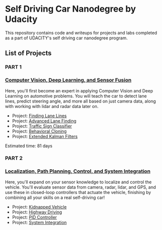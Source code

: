 # Self Driving Car Nanodegree by Udacity

This repository contains code and writeups for projects and labs completed as a part of UDACITY's self driving car nanodegree program.

## List of Projects



### PART 1



### [Computer Vision, Deep Learning, and Sensor Fusion](https://classroom.udacity.com/nanodegrees/nd013/parts/168c60f1-cc92-450a-a91b-e427c326e6a7)

Here, you'll first become an expert in applying Computer Vision and Deep Learning on automotive problems. You will teach the car to detect lane lines, predict steering angle, and more all based on just camera data, along with working with lidar and radar data later on.

- Project: [Finding Lane Lines](https://classroom.udacity.com/nanodegrees/nd013/parts/168c60f1-cc92-450a-a91b-e427c326e6a7/modules/95d62426-4da9-49a6-9195-603e0f81d3f1/lessons/7c075239-1f65-4952-bde8-1810354d7988/project)
- Project: [Advanced Lane Finding](https://classroom.udacity.com/nanodegrees/nd013/parts/168c60f1-cc92-450a-a91b-e427c326e6a7/modules/95d62426-4da9-49a6-9195-603e0f81d3f1/lessons/7cb63828-36aa-4cea-9239-700b5ea41f0b/project)
- Project: [Traffic Sign Classifier](https://classroom.udacity.com/nanodegrees/nd013/parts/168c60f1-cc92-450a-a91b-e427c326e6a7/modules/95d62426-4da9-49a6-9195-603e0f81d3f1/lessons/7ee8d0d4-561e-4101-8615-66e0ab8ea8c8/project)
- Project: [Behavioral Cloning](https://classroom.udacity.com/nanodegrees/nd013/parts/168c60f1-cc92-450a-a91b-e427c326e6a7/modules/95d62426-4da9-49a6-9195-603e0f81d3f1/lessons/3fc8dd70-23b3-4f49-86eb-a8707f71f8dd/project)
- Project: [Extended Kalman Filters](https://classroom.udacity.com/nanodegrees/nd013/parts/168c60f1-cc92-450a-a91b-e427c326e6a7/modules/95d62426-4da9-49a6-9195-603e0f81d3f1/lessons/3feb3671-6252-4c25-adf0-e963af4d9d4a/project)

Estimated time: 81 days



### PART 2



### [Localization, Path Planning, Control, and System Integration](https://classroom.udacity.com/nanodegrees/nd013/parts/b9040951-b43f-4dd3-8b16-76e7b52f4d9d)

Here, you'll expand on your sensor knowledge to localize and control the vehicle. You'll evaluate sensor data from camera, radar, lidar, and GPS, and use these in closed-loop controllers that actuate the vehicle, finishing by combining all your skills on a real self-driving car!

- Project: [Kidnapped Vehicle](https://classroom.udacity.com/nanodegrees/nd013/parts/b9040951-b43f-4dd3-8b16-76e7b52f4d9d/modules/85ece059-1351-4599-bb2c-0095d6534c8c/lessons/2c07aa97-8e89-4a23-b790-c8405a69132a/project)
- Project: [Highway Driving](https://classroom.udacity.com/nanodegrees/nd013/parts/b9040951-b43f-4dd3-8b16-76e7b52f4d9d/modules/85ece059-1351-4599-bb2c-0095d6534c8c/lessons/407a2efa-3383-480f-9266-5981440b09b3/project)
- Project: [PID Controller](https://classroom.udacity.com/nanodegrees/nd013/parts/b9040951-b43f-4dd3-8b16-76e7b52f4d9d/modules/85ece059-1351-4599-bb2c-0095d6534c8c/lessons/b6e7a810-49ec-48eb-8ac6-bab376cb94fd/project)
- Project: [System Integration](https://classroom.udacity.com/nanodegrees/nd013/parts/b9040951-b43f-4dd3-8b16-76e7b52f4d9d/modules/85ece059-1351-4599-bb2c-0095d6534c8c/lessons/01cf7801-7665-4dc5-a800-2a9cca06b38b/project)
